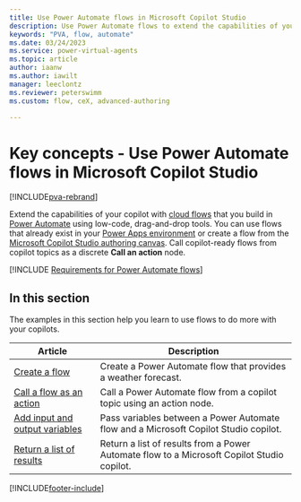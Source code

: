 ```yaml
---
title: Use Power Automate flows in Microsoft Copilot Studio
description: Use Power Automate flows to extend the capabilities of your copilots.
keywords: "PVA, flow, automate"
ms.date: 03/24/2023
ms.service: power-virtual-agents
ms.topic: article
author: iaanw
ms.author: iawilt
manager: leeclontz
ms.reviewer: peterswimm
ms.custom: flow, ceX, advanced-authoring

---
```


# Key concepts - Use Power Automate flows in Microsoft Copilot Studio

[!INCLUDE[pva-rebrand](includes/pva-rebrand.md)]

Extend the capabilities of your copilot with [cloud flows](/power-automate/overview-cloud) that you build in [Power Automate](https://flow.microsoft.com) using low-code, drag-and-drop tools. You can use flows that already exist in your [Power Apps environment](environments-first-run-experience.md) or create a flow from the [Microsoft Copilot Studio authoring canvas](authoring-create-edit-topics.md). Call copilot-ready flows from copilot topics as a discrete **Call an action** node.

[!INCLUDE [Requirements for Power Automate flows](includes/flow-requirements.md)]

## In this section

The examples in this section help you learn to use flows to do more with your copilots.

| Article | Description |
| --- | --- |
| [Create a flow](advanced-flow-create.md) | Create a Power Automate flow that provides a weather forecast. |
| [Call a flow as an action](advanced-use-flow.md) | Call a Power Automate flow from a copilot topic using an action node. |
| [Add input and output variables](advanced-flow-input-output.md) | Pass variables between a Power Automate flow and a Microsoft Copilot Studio copilot. |
| [Return a list of results](advanced-flow-list-of-results.md) | Return a list of results from a Power Automate flow to a Microsoft Copilot Studio copilot. |

[!INCLUDE[footer-include](includes/footer-banner.md)]
